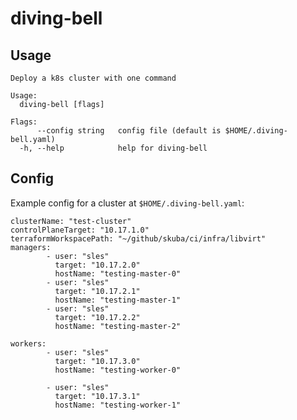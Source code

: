 # diving-bell

## Usage

    Deploy a k8s cluster with one command

    Usage:
      diving-bell [flags]

    Flags:
          --config string   config file (default is $HOME/.diving-bell.yaml)
      -h, --help            help for diving-bell

## Config

Example config for a cluster at `$HOME/.diving-bell.yaml`:

    clusterName: "test-cluster"
    controlPlaneTarget: "10.17.1.0"
    terraformWorkspacePath: "~/github/skuba/ci/infra/libvirt"
    managers:
            - user: "sles"
              target: "10.17.2.0"
              hostName: "testing-master-0"
            - user: "sles"
              target: "10.17.2.1"
              hostName: "testing-master-1"
            - user: "sles"
              target: "10.17.2.2"
              hostName: "testing-master-2"

    workers:
            - user: "sles"
              target: "10.17.3.0"
              hostName: "testing-worker-0"

            - user: "sles"
              target: "10.17.3.1"
              hostName: "testing-worker-1"
